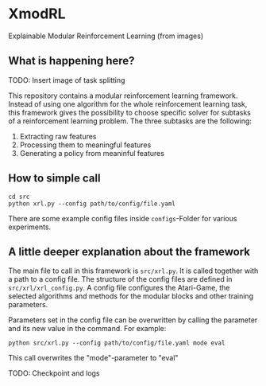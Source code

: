 # XmodRL
Explainable Modular Reinforcement Learning (from images)

## What is happening here?

TODO: Insert image of task splitting

This repository contains a modular reinforcement learning framework. Instead of using one algorithm for the whole reinforcement learning task, this framework gives the possibility to choose specific solver for subtasks of a reinforcement learning problem. The three subtasks are the following:

1. Extracting raw features
2. Processing them to meaningful features
3. Generating a policy from meaninful features

## How to simple call

```
cd src
python xrl.py --config path/to/config/file.yaml
```

There are some example config files inside `configs`-Folder for various experiments. 

## A little deeper explanation about the framework

The main file to call in this framework is `src/xrl.py`. It is called together with a path to a config file. The structure of the config files are defined in `src/xrl/xrl_config.py`. A config file configures the Atari-Game, the selected algorithms and methods for the modular blocks and other training parameters. 

Parameters set in the config file can be overwritten by calling the parameter and its new value in the command. For example: 

```
python src/xrl.py --config path/to/config/file.yaml mode eval
```

This call overwrites the "mode"-parameter to "eval"

TODO: Checkpoint and logs
